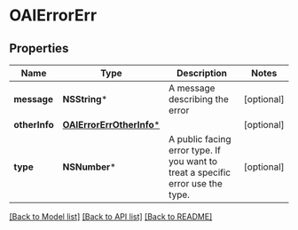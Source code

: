 # OAIErrorErr

## Properties
Name | Type | Description | Notes
------------ | ------------- | ------------- | -------------
**message** | **NSString*** | A message describing the error | [optional] 
**otherInfo** | [**OAIErrorErrOtherInfo***](OAIErrorErrOtherInfo.md) |  | [optional] 
**type** | **NSNumber*** | A public facing error type. If you want to treat a specific error use the type. | [optional] 

[[Back to Model list]](../README.md#documentation-for-models) [[Back to API list]](../README.md#documentation-for-api-endpoints) [[Back to README]](../README.md)



